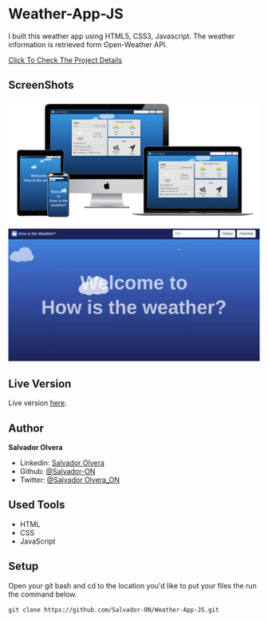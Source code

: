 # Weather-App-JS

I built this weather app using HTML5, CSS3, Javascript. The weather information is retrieved form Open-Weather API.

[Click To Check The Project Details](https://www.theodinproject.com/courses/javascript/lessons/weather-app)

## ScreenShots

![](./dist/assets/media/weather-devises.PNG)
![](./dist/assets/media/app.gif)

## Live Version

Live version [here](https://salvador-on.github.io/Weather-App-JS/).

## Author

**Salvador Olvera**
- Linkedin: [Salvador Olvera](https://www.linkedin.com/in/salvador-olvera-n)
- Github: [@Salvador-ON](https://github.com/Salvador-ON)
- Twitter: [@Salvador Olvera_ON](https://twitter.com/Salvador_ON) 

## Used Tools

- HTML
- CSS
- JavaScript

## Setup

Open your git bash and cd to the location you'd like to put your files the run the command below.

```console
git clone https://github.com/Salvador-ON/Weather-App-JS.git
```



